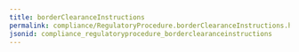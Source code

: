 ```yaml
---
title: borderClearanceInstructions
permalink: compliance/RegulatoryProcedure.borderClearanceInstructions.html
jsonid: compliance_regulatoryprocedure_borderclearanceinstructions
---
```

